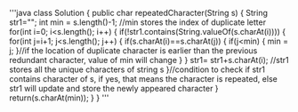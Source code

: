 '''java
class Solution {
    public char repeatedCharacter(String s) {
        String str1="";
        int min = s.length()-1;  //min stores the index of duplicate letter
        for(int i=0; i<s.length(); i++)
      {
          if(!str1.contains(String.valueOf(s.charAt(i))))
         {
             for(int j=i+1; j<s.length(); j++)
             {
                 if(s.charAt(i)==s.charAt(j))
               {
                  if(j<min)
                  {
                      min = j;
                  }//if the location of duplicate character is earlier than the previous redundant character, value of min will change 
               }
             }
             str1= str1+s.charAt(i); //str1 stores all the unique characters of string s
         }//condition to check if str1 contains character of s, if yes, that means the character is repeated, else str1 will update and store the newly appeared character
      }
        return(s.charAt(min));
    }
}
'''
